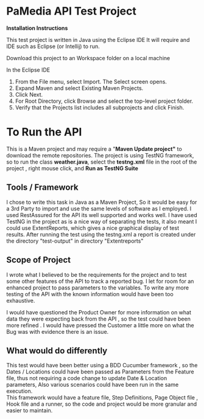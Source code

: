 # PaMedia API Test Project

**Installation Instructions**

This test project is written in Java using the Eclipse IDE 
It will require and IDE such as Eclipse (or Intellij) to run.

Download this project to an  Workspace folder on a local machine

In the Eclipse IDE

1.  From the File menu, select Import. The Select screen opens.
2.  Expand Maven and select Existing Maven Projects.
3.  Click Next.
4.  For Root Directory, click Browse and select the top-level project folder.
5.  Verify that the Projects list includes all subprojects and click Finish.


# To Run the API

This is a Maven project and may require a  "**Maven Update project"** to download the remote repositories.
The project is using TestNG framework, so to run the class **weather.java**, select the **testng.xml** file in the root of the project , right mouse click, and **Run as TestNG Suite**
 
## Tools / Framework

I chose to write this task in Java as a Maven Project, So it would be easy for a 3rd Party to import and use the same levels of software as I employed. 
I used RestAssured for the API its well supported and works well. I have used TestNG in the project as is a nice way of separating the tests, it also meant I could use ExtentReports, which gives a nice graphical display of test results. After running the test using the testng.xml a report is created under the directory "test-output"  in directory "Extentreports" 

## Scope of Project

I wrote what I believed to be the requirements for the project and to test some other features of the API to track a reported bug. I let for room for an enhanced project to pass parameters to the variables. To write any more testing of the API with the known information would have been too exhaustive.

I would have questioned the Product Owner for more information on what data they were expecting back from the API , so the test could have been more refined . I would have pressed the Customer a little more on what the Bug was with evidence there is an issue.  

## What would do differently

This test would have been better using a BDD Cucumber framework , so the Dates / Locations could have been passed as Parameters from the Feature file,  thus not requiring a code change to update Date & Location parameters, Also various scenarios could have been run in the same execution.  
This framework would have a feature file, Step Definitions, Page Object file , Hook file and a runner, so the code and project would be more granular and easier to maintain.
